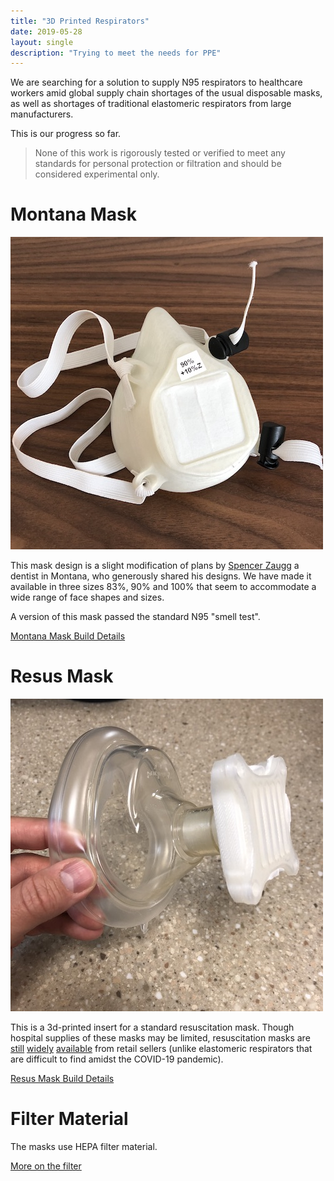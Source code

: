 ```yaml
---
title: "3D Printed Respirators"
date: 2019-05-28
layout: single
description: "Trying to meet the needs for PPE"
---
```



We are searching for a solution to supply N95 respirators to healthcare workers amid global supply chain shortages of the usual disposable masks, as well as shortages of traditional elastomeric respirators from large manufacturers.

This is our progress so far.

> None of this work is rigorously tested or verified to meet any standards for personal protection or filtration and should be considered experimental only.

# Montana Mask

![montana mask](montana/montana-mask-strap-sm.jpeg)

This mask design is a slight modification of plans by [Spencer Zaugg](https://longliveyoursmile.com/3d-printable-mask-for-covid-19/) a dentist in Montana, who generously shared his designs. We have made it available in three sizes 83%, 90% and 100% that seem to accommodate a wide range of face shapes and sizes.

A version of this mask passed the standard N95 "smell test".

<a class="button" href="montana">Montana Mask Build Details</a>

# Resus Mask

![resus mask](resus-mask.jpg)

This is a 3d-printed insert for a standard resuscitation mask. Though hospital supplies of these masks may be limited, resuscitation masks are [still](https://www.amazon.com/s?k=resuscitation+mask&crid=1MLUZIQX503S&sprefix=resusci%2Caps%2C202&ref=nb_sb_ss_i_1_7) [widely](https://www.redcross.org/store/training-supplies/cpr-masks-and-face-shields) [available](https://www.mcrmedical.com/BASK.html) from retail sellers (unlike elastomeric respirators that are difficult to find amidst the COVID-19 pandemic).

<a class="button" href="resus">Resus Mask Build Details</a>

# Filter Material

The masks use HEPA filter material.

<a class="button" href="filter">More on the filter</a>